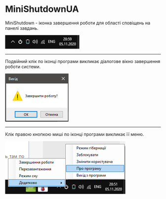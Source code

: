 MiniShutdownUA
==============

MiniShutdown - іконка завершення роботи для області сповіщень на панелі завдань.

![1](./img/1.png)

--------------------------------------------------------------------------------

Подвійний клік по іконці програми викликає діалогове вікно завершення роботи системи.

![0](./img/0.png)

--------------------------------------------------------------------------------

Клік правою кнопкою миші по іконці програми викликає її меню.

![2](./img/2.png)